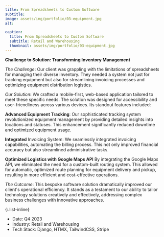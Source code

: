 ```yaml
---
title: From Spreadsheets to Custom Software
subtitle:
image: assets/img/portfolio/03-equipment.jpg
alt:

caption:
  title: From Spreadsheets to Custom Software
  subtitle: Retail and Warehousing
  thumbnail: assets/img/portfolio/03-equipment.jpg
---
```


**Challenge to Solution: Transforming Inventory Management**

*The Challenge*: Our client was grappling with the limitations of spreadsheets for managing their
diverse inventory. They needed a system not just for tracking equipment but also for streamlining
invoicing processes and optimizing equipment distribution logistics.

*Our Solution*: We crafted a mobile-first, web-based application tailored to meet these specific
needs. The solution was designed for accessibility and user-friendliness across various devices. Its
standout features included:

**Advanced Equipment Tracking**: Our sophisticated tracking system revolutionized equipment management
  by providing detailed insights into locations and statuses. This enhancement significantly reduced
  downtime and optimized equipment usage.

**Integrated** Invoicing System: We seamlessly integrated invoicing capabilities, automating the
  billing process. This not only improved financial accuracy but also streamlined administrative
  tasks.

**Optimized Logistics with Google Maps API** By integrating the Google Maps API, we eliminated the
  need for a custom-built routing system. This allowed for automatic, optimized route planning for
  equipment delivery and pickup, resulting in more efficient and cost-effective operations.

*The Outcome*: This bespoke software solution dramatically improved our client's operational
efficiency. It stands as a testament to our ability to tailor technology solutions creatively and
effectively, addressing complex business challenges with innovative approaches.

{:.list-inline}
- Date: Q4 2023
- Industry: Retail and Warehousing
- Tech Stack: Django, HTMX, TailwindCSS, Stripe
